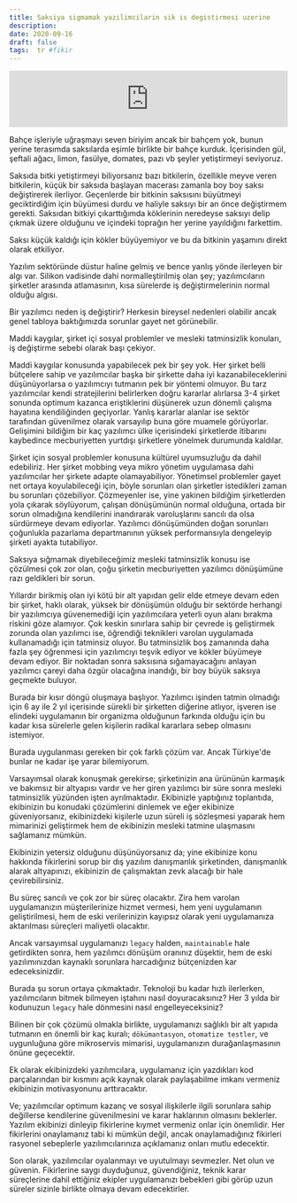 ```yaml
---
title: Saksiya sigmamak yazilimcilarin sik is degistirmesi uzerine
description:
date: 2020-09-16 
draft: false
tags:  tr #fikir
---
```



<iframe src="https://anchor.fm/delirehberi/embed/episodes/Saksya-Smamak-emsia6" height="102px" style="width:100%" frameborder="0" scrolling="no"></iframe>

Bahçe işleriyle uğraşmayı seven biriyim ancak bir bahçem yok, bunun yerine terasımda saksılarda eşimle birlikte bir bahçe kurduk. İçerisinden gül, şeftali ağacı, limon, fasülye, domates, pazı vb şeyler yetiştirmeyi seviyoruz.

Saksıda bitki yetiştirmeyi biliyorsanız bazı bitkilerin, özellikle meyve veren bitkilerin, küçük bir saksıda başlayan macerası zamanla boy boy saksı değiştirerek ilerliyor. Geçenlerde bir bitkinin saksısını büyütmeyi geciktirdiğim için büyümesi durdu ve haliyle saksıyı bir an önce değiştirmem gerekti. Saksıdan bitkiyi çıkarttığımda köklerinin neredeyse saksıyı delip çıkmak üzere olduğunu ve içindeki toprağın her yerine yayıldığını farkettim.

Saksı küçük kaldığı için kökler büyüyemiyor ve bu da bitkinin yaşamını direkt olarak etkiliyor.

Yazılım sektöründe düstur haline gelmiş ve bence yanlış yönde ilerleyen bir algı var. Silikon vadisinde dahi normalleştirilmiş olan şey; yazılımcıların şirketler arasında atlamasının, kısa sürelerde iş değiştirmelerinin normal olduğu algısı.
<!--more-->
Bir yazılımcı neden iş değiştirir? Herkesin bireysel nedenleri olabilir ancak genel tabloya baktığımızda sorunlar gayet net görünebilir.

Maddi kaygılar, şirket içi sosyal problemler ve mesleki tatminsizlik konuları, iş değiştirme sebebi olarak başı çekiyor.

Maddi kaygılar konusunda yapabilecek pek bir şey yok. Her şirket belli bütçelere sahip ve yazılımcılar başka bir şirkette daha iyi kazanabileceklerini düşünüyorlarsa o yazılımcıyı tutmanın pek bir yöntemi olmuyor. Bu tarz yazılımcılar kendi stratejilerini belirlerken doğru kararlar alırlarsa 3-4 şirket sonunda optimum kazanca eriştiklerini düşünerek uzun dönemli çalışma hayatına kendiliğinden geçiyorlar. Yanlış kararlar alanlar ise sektör tarafından güvenilmez olarak varsayılıp buna göre muamele görüyorlar. Gelişimini bildiğim bir kaç yazılımcı ülke içerisindeki şirketlerde itibarını kaybedince mecburiyetten yurtdışı şirketlere yönelmek durumunda kaldılar.

Şirket için sosyal problemler konusuna kültürel uyumsuzluğu da dahil edebiliriz. Her şirket mobbing veya mikro yönetim uygulamasa dahi yazılımcılar her şirkete adapte olamayabiliyor. Yönetimsel problemler gayet net ortaya koyulabileceği için, böyle sorunları olan şirketler istedikleri zaman bu sorunları çözebiliyor. Çözmeyenler ise, yine yakinen bildiğim şirketlerden yola çıkarak söylüyorum, çalışan dönüşümünün normal olduğuna, ortada bir sorun olmadığına kendilerini inandırarak varoluşlarını sancılı da olsa sürdürmeye devam ediyorlar. Yazılımcı dönüşümünden doğan sorunları çoğunlukla pazarlama departmanının yüksek performansıyla dengeleyip şirketi ayakta tutabiliyor.

Saksıya sığmamak diyebileceğimiz mesleki tatminsizlik konusu ise çözülmesi çok zor olan, çoğu şirketin mecburiyetten yazılımcı dönüşümüne razı geldikleri bir sorun.

Yıllardır birikmiş olan iyi kötü bir alt yapıdan gelir elde etmeye devam eden bir şirket, haklı olarak, yüksek bir dönüşümün olduğu bir sektörde herhangi bir yazılımcıya güvenemediği için yazılımcılara yeterli oyun alanı bırakma riskini göze alamıyor.  Çok keskin sınırlara sahip bir çevrede iş geliştirmek zorunda olan yazılımcı ise, öğrendiği teknikleri varolan uygulamada kullanamadığı için tatminsiz oluyor. Bu tatminsizlik boş zamanında daha fazla şey öğrenmesi için yazılımcıyı teşvik ediyor ve kökler büyümeye devam ediyor. Bir noktadan sonra saksısına sığamayacağını anlayan yazılımcı çareyi daha özgür olacağına inandığı, bir boy büyük saksıya geçmekte buluyor. 

Burada bir kısır döngü oluşmaya başlıyor. Yazılımcı işinden tatmin olmadığı için 6 ay ile 2 yıl içerisinde sürekli bir şirketten diğerine atlıyor, işveren ise elindeki uygulamanın bir organizma olduğunun farkında olduğu için bu kadar kısa sürelerle gelen kişilerin radikal kararlara sebep olmasını istemiyor. 

Burada uygulanması gereken bir çok farklı çözüm var. Ancak Türkiye'de bunlar ne kadar işe yarar bilemiyorum. 

Varsayımsal olarak konuşmak gerekirse; şirketinizin ana ürününün karmaşık ve bakımsız bir altyapısı vardır ve her giren yazılımcı bir süre sonra mesleki tatminsizlik yüzünden işten ayrılmaktadır. Ekibinizle yaptığınız toplantıda, ekibinizin bu konudaki çözümlerini dinlemek ve eğer ekibinize güveniyorsanız, ekibinizdeki kişilerle uzun süreli iş sözleşmesi yaparak hem mimarinizi geliştirmek hem de ekibinizin mesleki tatmine ulaşmasını sağlamanız mümkün.

Ekibinizin yetersiz olduğunu düşünüyorsanız da; yine ekibinize konu hakkında fikirlerini sorup bir dış yazılım danışmanlık şirketinden, danışmanlık alarak altyapınızı, ekibinizin de çalışmaktan zevk alacağı bir hale çevirebilirsiniz.

Bu süreç sancılı ve çok zor bir süreç olacaktır. Zira hem varolan uygulamanızın müşterilerinize hizmet vermesi, hem yeni uygulamanın geliştirilmesi, hem de eski verilerinizin kayıpsız olarak yeni uygulamanıza aktarılması süreçleri maliyetli olacaktır. 

Ancak varsayımsal uygulamanızı `legacy` halden, `maintainable` hale getirdikten sonra, hem yazılımcı dönüşüm oranınız düşektir, hem de eski yazılımınızdan kaynaklı sorunlara harcadığınız bütçenizden kar edeceksinizdir. 

Burada şu sorun ortaya çıkmaktadır. Teknoloji bu kadar hızlı ilerlerken, yazılımcıların bitmek bilmeyen iştahını nasıl doyuracaksınız? Her 3 yılda bir kodunuzun `legacy` hale dönmesini nasıl engelleyeceksiniz?

Bilinen bir çok çözümü olmakla birlikte, uygulamanızı sağlıklı bir alt yapıda tutmanın en önemli bir kaç kuralı; `dökümantasyon`, `otomatize testler`, ve uygunluğuna göre mikroservis mimarisi, uygulamanızın durağanlaşmasının önüne geçecektir. 

Ek olarak ekibinizdeki yazılımcılara, uygulamanız için yazdıkları kod parçalarından bir kısmını açık kaynak olarak paylaşabilme imkanı vermeniz ekibinizin motivasyonunu arttıracaktır.

Ve; yazılımcılar optimum kazanç ve sosyal ilişkilerle ilgili sorunlara sahip değillerse kendilerine güvenilmesini ve karar haklarının olmasını beklerler. Yazılım ekibinizi dinleyip fikirlerine kıymet vermeniz onlar için önemlidir. Her fikirlerini onaylamanız tabi ki mümkün değil, ancak onaylamadığınız fikirleri rasyonel sebeplerle yazılımcılarınıza açıklamanız onları mutlu edecektir.

Son olarak, yazılımcılar oyalanmayı ve uyutulmayı sevmezler. Net olun ve güvenin. Fikirlerine saygı duyduğunuz, güvendiğiniz, teknik karar süreçlerine dahil ettiğiniz ekipler uygulamanızı bebekleri gibi görüp uzun süreler sizinle birlikte olmaya devam edecektirler.

